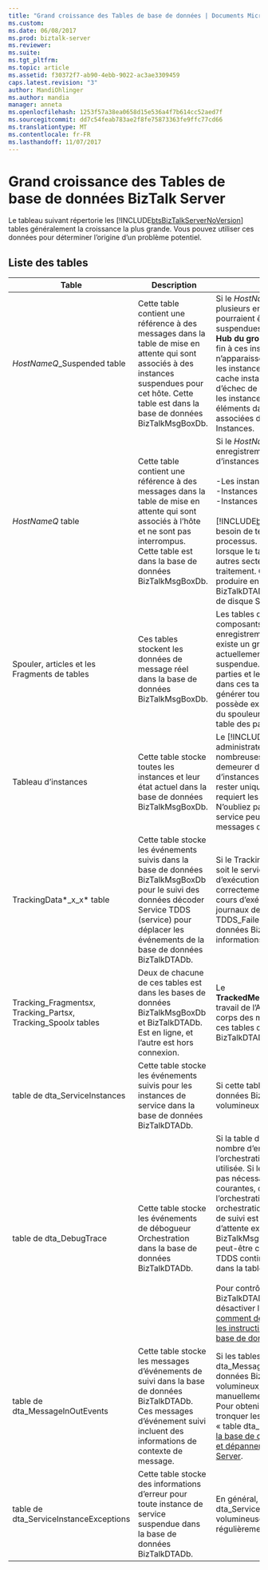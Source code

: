 ```yaml
---
title: "Grand croissance des Tables de base de données | Documents Microsoft"
ms.custom: 
ms.date: 06/08/2017
ms.prod: biztalk-server
ms.reviewer: 
ms.suite: 
ms.tgt_pltfrm: 
ms.topic: article
ms.assetid: f30372f7-ab90-4ebb-9022-ac3ae3309459
caps.latest.revision: "3"
author: MandiOhlinger
ms.author: mandia
manager: anneta
ms.openlocfilehash: 1253f57a38ea0658d15e536a4f7b614cc52aed7f
ms.sourcegitcommit: dd7c54feab783ae2f8fe75873363fe9ffc77cd66
ms.translationtype: MT
ms.contentlocale: fr-FR
ms.lasthandoff: 11/07/2017
---
```

# <a name="large-growing-biztalk-server-database-tables"></a>Grand croissance des Tables de base de données BizTalk Server
Le tableau suivant répertorie les [!INCLUDE[btsBizTalkServerNoVersion](../includes/btsbiztalkservernoversion-md.md)] tables généralement la croissance la plus grande. Vous pouvez utiliser ces données pour déterminer l’origine d’un problème potentiel.  

## <a name="tables-list"></a>Liste des tables
|Table| Description|Commentaires|  
|-----------|-----------------|--------------|  
|*HostNameQ*_Suspended table|Cette table contient une référence à des messages dans la table de mise en attente qui sont associés à des instances suspendues pour cet hôte. Cette table est dans la base de données BizTalkMsgBoxDb.|Si le *HostNameQ*_Suspended tables ont plusieurs enregistrements, les tables pourraient être contenant les instances suspendues valides qui s’affichent dans le **Hub du groupe** page. Vous pouvez mettre fin à ces instances. Si ces instances n’apparaissent pas dans le **Hub du groupe**, les instances sont probablement la mise en cache instances ou orphelins des rapports d’échec de routage. Lorsque vous terminez les instances suspendues, vous nettoyer les éléments dans cette table et de leurs lignes associées dans les tables du spouleur et des Instances.|  
|*HostNameQ* table|Cette table contient une référence à des messages dans la table de mise en attente qui sont associés à l’hôte et ne sont pas interrompus. Cette table est dans la base de données BizTalkMsgBoxDb.|Si le *HostNameQ* tables ont plusieurs enregistrements, les types suivants d’instances peuvent exister :<br /><br /> -Les instances prêts à l’exécution<br />-Instances actives<br />-Instances en attente.<br /><br /> [!INCLUDE[btsBizTalkServerNoVersion](../includes/btsbiztalkservernoversion-md.md)]a besoin de temps « » et les instances de processus. Cette table peut augmenter lorsque le taux de traitement distance les autres secteurs la vitesse de sortie de traitement. Ce scénario peut également se produire en raison d’une base de données BizTalkDTADb volumineuse ou des retards de disque SQL Server.|  
|Spouler, articles et les Fragments de tables|Ces tables stockent les données de message réel dans la base de données BizTalkMsgBoxDb.|Les tables de mise en attente, les composants et les Fragments ayant des enregistrements de nombreux implique qu’il existe un grand nombre de messages sont actuellement actifs, mise en attente ou suspendue. Selon la taille, le nombre de parties et les paramètres de la fragmentation dans ces tables, un seul message peut générer toutes ces tables. Chaque message possède exactement une ligne dans la table du spouleur et au moins une ligne dans la table des parties.|  
|Tableau d’instances|Cette table stocke toutes les instances et leur état actuel dans la base de données BizTalkMsgBoxDb.|Le [!INCLUDE[btsBizTalkServerNoVersion](../includes/btsbiztalkservernoversion-md.md)] administrateur ne doit pas permettre de nombreuses instances suspendues doivent demeurer dans la table d’Instances. Nombre d’instances mises en attente en principe rester uniquement si la logique métier requiert les orchestrations longues. N’oubliez pas de que cette instance d’un service peut être associé à de nombreux messages dans la table du spouleur.|  
|TrackingData*_x_x* table|Cette table stocke les événements suivis dans la base de données BizTalkMsgBoxDb pour le suivi des données décoder Service TDDS (service) pour déplacer les événements de la base de données BizTalkDTADb.|Si le TrackingData_*x_x* tables sont grandes, soit le service TDDS n’est pas en cours d’exécution ou ne fonctionne pas correctement. Si le service TDDS est en cours d’exécution, passez en revue les journaux des événements et la table TDDS_FailedTrackingData dans la base de données BizTalkDTADb pour des informations sur l’erreur.|  
|Tracking_Fragments*x*, Tracking_Parts*x*, Tracking_Spool*x* tables|Deux de chacune de ces tables est dans les bases de données BizTalkMsgBoxDb et BizTalkDTADb. Est en ligne, et l’autre est hors connexion.|Le **TrackedMessages_Copy_BizTalkMsgBoxDb** travail de l’Agent SQL Server déplace les corps des messages suivis directement à ces tables dans la base de données BizTalkDTADb.|  
|table de dta_ServiceInstances|Cette table stocke les événements suivis pour les instances de service dans la base de données BizTalkDTADb.|Si cette table est volumineuse, la base de données BizTalkDTADb est probablement volumineux.|  
|table de dta_DebugTrace|Cette table stocke les événements de débogueur Orchestration dans la base de données BizTalkDTADb.|Si la table dta_DebugTrace possède un nombre d’enregistrements, forme de l’orchestration de suivi est utilisé ou a été utilisée. Si le débogage d’orchestration n’est pas nécessaire pour les opérations courantes, désactiver la forme de l’orchestration de suivi pour toutes les orchestrations. Si la forme de l’orchestration de suivi est déjà désactivé et une file d’attente existe dans la base de données BizTalkMsgBoxDb, la table dta_DebugTrace peut-être continuer à croître car le service TDDS continue de déplacer ces données dans la table dta_DebugTrace.<br /><br /> Pour contrôler la taille de la base de données BizTalkDTADb, vous pouvez choisir de désactiver le suivi global. Consultez [comment désactiver le suivi Global](../core/how-to-turn-off-global-tracking.md) et [suivi les instructions de dimensionnement de la base de données](../core/tracking-database-sizing-guidelines.md).|  
|table de dta_MessageInOutEvents|Cette table stocke les messages d’événements de suivi dans la base de données BizTalkDTADb. Ces messages d’événement suivi incluent des informations de contexte de message.|Si les tables dta_DebugTrace et dta_MessageInOutEvents dans la base de données BizTalkTrackingDb sont trop volumineux, vous pouvez tronquer les tables manuellement après l’arrêt de l’hôte de suivi. Pour obtenir des instructions sur la façon de tronquer les tables, consultez les détails de « table dta_DebugTrace » dans [952555 de la base de connaissances : comment gérer et dépanner les bases de données BizTalk Server](https://support.microsoft.com/help/952555/how-to-maintain-and-troubleshoot-biztalk-server-databases).|  
|table de dta_ServiceInstanceExceptions|Cette table stocke des informations d’erreur pour toute instance de service suspendue dans la base de données BizTalkDTADb.|En général, la table dta_ServiceInstanceExceptions devient volumineuse dans un environnement qui a régulièrement suspendu des instances.|
